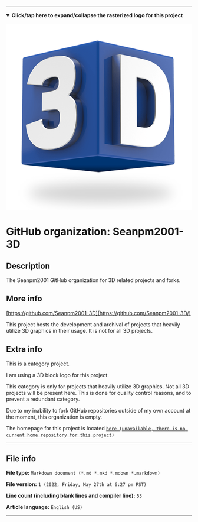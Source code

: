 
***

<!--

<details><summary><b lang="en">Click/tap here to expand/collapse the vectorized logo for this project</b></summary>

![3D logo 2011.svg failed to load. The file may be missing or corrupt. Check the file path for errors first.](/AdditionalInfo/2/Seanpm2001-3D/3D%20logo%202011.svg)

</details>

!-->

<details open><summary><b lang="en">Click/tap here to expand/collapse the rasterized logo for this project</b></summary>

![3d-icon2-2826229342.png failed to load. The file may be missing or corrupt. Check the file path for errors first.](/AdditionalInfo/2/Seanpm2001-3D/3d-icon2-2826229342.png)

</details>

# GitHub organization: Seanpm2001-3D

## Description

The Seanpm2001 GitHub organization for 3D related projects and forks.

## More info

[https://github.com/Seanpm2001-3D](https://github.com/Seanpm2001-3D/)

This project hosts the development and archival of projects that heavily utilize 3D graphics in their usage. It is not for all 3D projects.

## Extra info

This is a category project.

I am using a 3D block logo for this project.

This category is only for projects that heavily utilize 3D graphics. Not all 3D projects will be present here. This is done for quality control reasons, and to prevent a redundant category.

<!-- As of 2022, May 27th, I don't have any projects that use for this organization yet. !-->

Due to my inability to fork GitHub repositories outside of my own account at the moment, this organization is empty.

The homepage for this project is located [`here (unavailable, there is no current home repository for this project)`](https://www.example.com)

<!--
There is no current home repository for this project.
!-->

***

## File info

**File type:** `Markdown document (*.md *.mkd *.mdown *.markdown)`

**File version:** `1 (2022, Friday, May 27th at 6:27 pm PST)`

**Line count (including blank lines and compiler line):** `53`

**Article language:** `English (US)`

***
